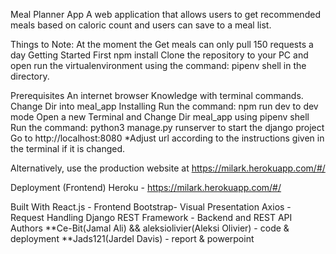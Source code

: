 Meal Planner App
A web application that allows users to get recommended meals based on caloric count and users can save to a meal list.

Things to Note: At the moment the Get meals can only pull 150 requests a day
Getting Started
First npm install
Clone the repository to your PC and open run the virtualenvironment using the command: pipenv shell in the directory.

Prerequisites
An internet browser
Knowledge with terminal commands.
Change Dir into meal_app
Installing
Run the command: npm run dev to dev mode
Open a new Terminal and Change Dir meal_app using pipenv shell
Run the command: python3 manage.py runserver to start the django project
Go to http://localhost:8080
*Adjust url according to the instructions given in the terminal if it is changed.

Alternatively, use the production website at https://milark.herokuapp.com/#/

Deployment
(Frontend) Heroku - https://milark.herokuapp.com/#/

Built With
React.js - Frontend
Bootstrap- Visual Presentation
Axios - Request Handling
Django REST Framework - Backend and REST API
Authors
**Ce-Bit(Jamal Ali) && aleksiolivier(Aleksi Olivier) - code & deployment
**Jads121(Jardel Davis) - report & powerpoint
